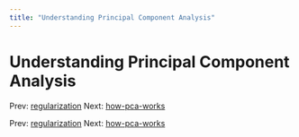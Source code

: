 ```yaml
---
title: "Understanding Principal Component Analysis"
---
```


# Understanding Principal Component Analysis

Prev: [regularization](regularization.md)
Next: [how-pca-works](how-pca-works.md)

Prev: [regularization](regularization.md)
Next: [how-pca-works](how-pca-works.md)
